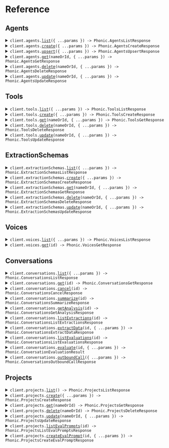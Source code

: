 # Reference

## Agents

<details><summary><code>client.agents.<a href="/src/api/resources/agents/client/Client.ts">list</a>({ ...params }) -> Phonic.AgentsListResponse</code></summary>
<dl>
<dd>

#### 📝 Description

<dl>
<dd>

<dl>
<dd>

Returns all agents in a project.

</dd>
</dl>
</dd>
</dl>

#### 🔌 Usage

<dl>
<dd>

<dl>
<dd>

```typescript
await client.agents.list();
```

</dd>
</dl>
</dd>
</dl>

#### ⚙️ Parameters

<dl>
<dd>

<dl>
<dd>

**request:** `Phonic.AgentsListRequest`

</dd>
</dl>

<dl>
<dd>

**requestOptions:** `Agents.RequestOptions`

</dd>
</dl>
</dd>
</dl>

</dd>
</dl>
</details>

<details><summary><code>client.agents.<a href="/src/api/resources/agents/client/Client.ts">create</a>({ ...params }) -> Phonic.AgentsCreateResponse</code></summary>
<dl>
<dd>

#### 📝 Description

<dl>
<dd>

<dl>
<dd>

Creates a new agent in a project.

</dd>
</dl>
</dd>
</dl>

#### 🔌 Usage

<dl>
<dd>

<dl>
<dd>

```typescript
await client.agents.create({
    body: {
        name: "support-agent",
        phone_number: "assign-automatically",
        timezone: "America/Los_Angeles",
        voice_id: "sarah",
        welcome_message: "Hi {{customer_name}}. How can I help you today?",
        system_prompt: "You are an expert in {{subject}}. Be friendly, helpful and concise.",
        template_variables: {
            customer_name: {},
            subject: {
                default_value: "Chess",
            },
        },
        tools: ["keypad_input"],
        no_input_poke_sec: 30,
        no_input_poke_text: "Are you still there?",
        boosted_keywords: ["Load ID", "dispatch"],
        configuration_endpoint: {
            url: "https://api.example.com/config",
            headers: {
                Authorization: "Bearer token123",
            },
            timeout_ms: 7000,
        },
    },
});
```

</dd>
</dl>
</dd>
</dl>

#### ⚙️ Parameters

<dl>
<dd>

<dl>
<dd>

**request:** `Phonic.AgentsCreateRequest`

</dd>
</dl>

<dl>
<dd>

**requestOptions:** `Agents.RequestOptions`

</dd>
</dl>
</dd>
</dl>

</dd>
</dl>
</details>

<details><summary><code>client.agents.<a href="/src/api/resources/agents/client/Client.ts">upsert</a>({ ...params }) -> Phonic.AgentsUpsertResponse</code></summary>
<dl>
<dd>

#### 📝 Description

<dl>
<dd>

<dl>
<dd>

Upserts an agent by name. If an agent with the same name already exists, it will be updated. Otherwise, it will be created.

</dd>
</dl>
</dd>
</dl>

#### 🔌 Usage

<dl>
<dd>

<dl>
<dd>

```typescript
await client.agents.upsert({
    name: "support-agent",
    phone_number: "assign-automatically",
    timezone: "America/Los_Angeles",
    voice_id: "sarah",
    welcome_message: "Hi {{customer_name}}. How can I help you today?",
    system_prompt: "You are an expert in {{subject}}. Be friendly, helpful and concise.",
    template_variables: {
        customer_name: {},
        subject: {
            default_value: "Chess",
        },
    },
    tools: ["keypad_input"],
    no_input_poke_sec: 30,
    no_input_poke_text: "Are you still there?",
    boosted_keywords: ["Load ID", "dispatch"],
    configuration_endpoint: {
        url: "https://api.example.com/config",
        headers: {
            Authorization: "Bearer token123",
        },
        timeout_ms: 7000,
    },
});
```

</dd>
</dl>
</dd>
</dl>

#### ⚙️ Parameters

<dl>
<dd>

<dl>
<dd>

**request:** `Phonic.UpsertAgentRequest`

</dd>
</dl>

<dl>
<dd>

**requestOptions:** `Agents.RequestOptions`

</dd>
</dl>
</dd>
</dl>

</dd>
</dl>
</details>

<details><summary><code>client.agents.<a href="/src/api/resources/agents/client/Client.ts">get</a>(nameOrId, { ...params }) -> Phonic.AgentsGetResponse</code></summary>
<dl>
<dd>

#### 📝 Description

<dl>
<dd>

<dl>
<dd>

Returns an agent by name or ID.

</dd>
</dl>
</dd>
</dl>

#### 🔌 Usage

<dl>
<dd>

<dl>
<dd>

```typescript
await client.agents.get("nameOrId");
```

</dd>
</dl>
</dd>
</dl>

#### ⚙️ Parameters

<dl>
<dd>

<dl>
<dd>

**nameOrId:** `string` — The name or the ID of the agent to get.

</dd>
</dl>

<dl>
<dd>

**request:** `Phonic.AgentsGetRequest`

</dd>
</dl>

<dl>
<dd>

**requestOptions:** `Agents.RequestOptions`

</dd>
</dl>
</dd>
</dl>

</dd>
</dl>
</details>

<details><summary><code>client.agents.<a href="/src/api/resources/agents/client/Client.ts">delete</a>(nameOrId, { ...params }) -> Phonic.AgentsDeleteResponse</code></summary>
<dl>
<dd>

#### 📝 Description

<dl>
<dd>

<dl>
<dd>

Deletes an agent by name or ID.

</dd>
</dl>
</dd>
</dl>

#### 🔌 Usage

<dl>
<dd>

<dl>
<dd>

```typescript
await client.agents.delete("nameOrId");
```

</dd>
</dl>
</dd>
</dl>

#### ⚙️ Parameters

<dl>
<dd>

<dl>
<dd>

**nameOrId:** `string` — The name or the ID of the agent to delete.

</dd>
</dl>

<dl>
<dd>

**request:** `Phonic.AgentsDeleteRequest`

</dd>
</dl>

<dl>
<dd>

**requestOptions:** `Agents.RequestOptions`

</dd>
</dl>
</dd>
</dl>

</dd>
</dl>
</details>

<details><summary><code>client.agents.<a href="/src/api/resources/agents/client/Client.ts">update</a>(nameOrId, { ...params }) -> Phonic.AgentsUpdateResponse</code></summary>
<dl>
<dd>

#### 📝 Description

<dl>
<dd>

<dl>
<dd>

Updates an agent by name or ID.

</dd>
</dl>
</dd>
</dl>

#### 🔌 Usage

<dl>
<dd>

<dl>
<dd>

```typescript
await client.agents.update("nameOrId", {
    name: "updated-support-agent",
    phone_number: "assign-automatically",
    timezone: "America/Los_Angeles",
    voice_id: "sarah",
    welcome_message: "Hi {{customer_name}}. How can I help you today?",
    system_prompt: "You are an expert in {{subject}}. Be friendly, helpful and concise.",
    template_variables: {
        customer_name: {},
        subject: {
            default_value: "Chess",
        },
    },
    tools: ["keypad_input"],
    no_input_poke_sec: 30,
    no_input_poke_text: "Are you still there?",
    boosted_keywords: ["Load ID", "dispatch"],
    configuration_endpoint: {
        url: "https://api.example.com/config",
        headers: {
            Authorization: "Bearer token123",
        },
        timeout_ms: 7000,
    },
});
```

</dd>
</dl>
</dd>
</dl>

#### ⚙️ Parameters

<dl>
<dd>

<dl>
<dd>

**nameOrId:** `string` — The name or the ID of the agent to update.

</dd>
</dl>

<dl>
<dd>

**request:** `Phonic.UpdateAgentRequest`

</dd>
</dl>

<dl>
<dd>

**requestOptions:** `Agents.RequestOptions`

</dd>
</dl>
</dd>
</dl>

</dd>
</dl>
</details>

## Tools

<details><summary><code>client.tools.<a href="/src/api/resources/tools/client/Client.ts">list</a>({ ...params }) -> Phonic.ToolsListResponse</code></summary>
<dl>
<dd>

#### 📝 Description

<dl>
<dd>

<dl>
<dd>

Returns all custom tools for the organization.

</dd>
</dl>
</dd>
</dl>

#### 🔌 Usage

<dl>
<dd>

<dl>
<dd>

```typescript
await client.tools.list();
```

</dd>
</dl>
</dd>
</dl>

#### ⚙️ Parameters

<dl>
<dd>

<dl>
<dd>

**request:** `Phonic.ToolsListRequest`

</dd>
</dl>

<dl>
<dd>

**requestOptions:** `Tools.RequestOptions`

</dd>
</dl>
</dd>
</dl>

</dd>
</dl>
</details>

<details><summary><code>client.tools.<a href="/src/api/resources/tools/client/Client.ts">create</a>({ ...params }) -> Phonic.ToolsCreateResponse</code></summary>
<dl>
<dd>

#### 📝 Description

<dl>
<dd>

<dl>
<dd>

Creates a new tool in a project.

</dd>
</dl>
</dd>
</dl>

#### 🔌 Usage

<dl>
<dd>

<dl>
<dd>

```typescript
await client.tools.create({
    name: "book_appointment",
    description: "Books an appointment in the calendar system",
    type: "custom_webhook",
    execution_mode: "sync",
    parameters: [
        {
            type: "string",
            name: "date",
            description: "The date for the appointment in YYYY-MM-DD format",
            is_required: true,
        },
        {
            type: "string",
            name: "time",
            description: "The time for the appointment in HH:MM format",
            is_required: true,
        },
    ],
    endpoint_method: "POST",
    endpoint_url: "https://api.example.com/book-appointment",
    endpoint_headers: {
        Authorization: "Bearer token123",
        "Content-Type": "application/json",
    },
    endpoint_timeout_ms: 5000,
});
```

</dd>
</dl>
</dd>
</dl>

#### ⚙️ Parameters

<dl>
<dd>

<dl>
<dd>

**request:** `Phonic.CreateToolRequest`

</dd>
</dl>

<dl>
<dd>

**requestOptions:** `Tools.RequestOptions`

</dd>
</dl>
</dd>
</dl>

</dd>
</dl>
</details>

<details><summary><code>client.tools.<a href="/src/api/resources/tools/client/Client.ts">get</a>(nameOrId, { ...params }) -> Phonic.ToolsGetResponse</code></summary>
<dl>
<dd>

#### 📝 Description

<dl>
<dd>

<dl>
<dd>

Returns a tool by name or ID.

</dd>
</dl>
</dd>
</dl>

#### 🔌 Usage

<dl>
<dd>

<dl>
<dd>

```typescript
await client.tools.get("nameOrId");
```

</dd>
</dl>
</dd>
</dl>

#### ⚙️ Parameters

<dl>
<dd>

<dl>
<dd>

**nameOrId:** `string` — The name or the ID of the tool to get.

</dd>
</dl>

<dl>
<dd>

**request:** `Phonic.ToolsGetRequest`

</dd>
</dl>

<dl>
<dd>

**requestOptions:** `Tools.RequestOptions`

</dd>
</dl>
</dd>
</dl>

</dd>
</dl>
</details>

<details><summary><code>client.tools.<a href="/src/api/resources/tools/client/Client.ts">delete</a>(nameOrId, { ...params }) -> Phonic.ToolsDeleteResponse</code></summary>
<dl>
<dd>

#### 📝 Description

<dl>
<dd>

<dl>
<dd>

Deletes a tool by name or ID.

</dd>
</dl>
</dd>
</dl>

#### 🔌 Usage

<dl>
<dd>

<dl>
<dd>

```typescript
await client.tools.delete("nameOrId");
```

</dd>
</dl>
</dd>
</dl>

#### ⚙️ Parameters

<dl>
<dd>

<dl>
<dd>

**nameOrId:** `string` — The name or the ID of the tool to delete.

</dd>
</dl>

<dl>
<dd>

**request:** `Phonic.ToolsDeleteRequest`

</dd>
</dl>

<dl>
<dd>

**requestOptions:** `Tools.RequestOptions`

</dd>
</dl>
</dd>
</dl>

</dd>
</dl>
</details>

<details><summary><code>client.tools.<a href="/src/api/resources/tools/client/Client.ts">update</a>(nameOrId, { ...params }) -> Phonic.ToolsUpdateResponse</code></summary>
<dl>
<dd>

#### 📝 Description

<dl>
<dd>

<dl>
<dd>

Updates a tool by name or ID.

</dd>
</dl>
</dd>
</dl>

#### 🔌 Usage

<dl>
<dd>

<dl>
<dd>

```typescript
await client.tools.update("nameOrId", {
    description: "Updated description for booking appointments with enhanced features",
    endpoint_headers: {
        Authorization: "Bearer updated_token456",
    },
    endpoint_timeout_ms: 7000,
});
```

</dd>
</dl>
</dd>
</dl>

#### ⚙️ Parameters

<dl>
<dd>

<dl>
<dd>

**nameOrId:** `string` — The name or the ID of the tool to update.

</dd>
</dl>

<dl>
<dd>

**request:** `Phonic.UpdateToolRequest`

</dd>
</dl>

<dl>
<dd>

**requestOptions:** `Tools.RequestOptions`

</dd>
</dl>
</dd>
</dl>

</dd>
</dl>
</details>

## ExtractionSchemas

<details><summary><code>client.extractionSchemas.<a href="/src/api/resources/extractionSchemas/client/Client.ts">list</a>({ ...params }) -> Phonic.ExtractionSchemasListResponse</code></summary>
<dl>
<dd>

#### 📝 Description

<dl>
<dd>

<dl>
<dd>

Returns all extraction schemas in a project.

</dd>
</dl>
</dd>
</dl>

#### 🔌 Usage

<dl>
<dd>

<dl>
<dd>

```typescript
await client.extractionSchemas.list();
```

</dd>
</dl>
</dd>
</dl>

#### ⚙️ Parameters

<dl>
<dd>

<dl>
<dd>

**request:** `Phonic.ExtractionSchemasListRequest`

</dd>
</dl>

<dl>
<dd>

**requestOptions:** `ExtractionSchemas.RequestOptions`

</dd>
</dl>
</dd>
</dl>

</dd>
</dl>
</details>

<details><summary><code>client.extractionSchemas.<a href="/src/api/resources/extractionSchemas/client/Client.ts">create</a>({ ...params }) -> Phonic.ExtractionSchemasCreateResponse</code></summary>
<dl>
<dd>

#### 📝 Description

<dl>
<dd>

<dl>
<dd>

Creates a new extraction schema in a project.

</dd>
</dl>
</dd>
</dl>

#### 🔌 Usage

<dl>
<dd>

<dl>
<dd>

```typescript
await client.extractionSchemas.create({
    name: "Appointment details",
    prompt: "Dates should be in `9 Apr 2025` format. Prices should be in $150.00 format.",
    fields: [
        {
            name: "Date",
            type: "string",
            description: "The date of the appointment",
        },
        {
            name: "Copay",
            type: "string",
            description: "Amount of money the patient pays for the appointment",
        },
        {
            name: "Confirmed as booked",
            type: "bool",
            description: "Is the appointment confirmed as booked?",
        },
    ],
});
```

</dd>
</dl>
</dd>
</dl>

#### ⚙️ Parameters

<dl>
<dd>

<dl>
<dd>

**request:** `Phonic.CreateExtractionSchemaRequest`

</dd>
</dl>

<dl>
<dd>

**requestOptions:** `ExtractionSchemas.RequestOptions`

</dd>
</dl>
</dd>
</dl>

</dd>
</dl>
</details>

<details><summary><code>client.extractionSchemas.<a href="/src/api/resources/extractionSchemas/client/Client.ts">get</a>(nameOrId, { ...params }) -> Phonic.ExtractionSchemasGetResponse</code></summary>
<dl>
<dd>

#### 📝 Description

<dl>
<dd>

<dl>
<dd>

Returns an extraction schema by name or ID.

</dd>
</dl>
</dd>
</dl>

#### 🔌 Usage

<dl>
<dd>

<dl>
<dd>

```typescript
await client.extractionSchemas.get("nameOrId");
```

</dd>
</dl>
</dd>
</dl>

#### ⚙️ Parameters

<dl>
<dd>

<dl>
<dd>

**nameOrId:** `string` — The name or the ID of the extraction schema to get.

</dd>
</dl>

<dl>
<dd>

**request:** `Phonic.ExtractionSchemasGetRequest`

</dd>
</dl>

<dl>
<dd>

**requestOptions:** `ExtractionSchemas.RequestOptions`

</dd>
</dl>
</dd>
</dl>

</dd>
</dl>
</details>

<details><summary><code>client.extractionSchemas.<a href="/src/api/resources/extractionSchemas/client/Client.ts">delete</a>(nameOrId, { ...params }) -> Phonic.ExtractionSchemasDeleteResponse</code></summary>
<dl>
<dd>

#### 📝 Description

<dl>
<dd>

<dl>
<dd>

Deletes an extraction schema by name or ID.

</dd>
</dl>
</dd>
</dl>

#### 🔌 Usage

<dl>
<dd>

<dl>
<dd>

```typescript
await client.extractionSchemas.delete("nameOrId");
```

</dd>
</dl>
</dd>
</dl>

#### ⚙️ Parameters

<dl>
<dd>

<dl>
<dd>

**nameOrId:** `string` — The name or the ID of the extraction schema to delete.

</dd>
</dl>

<dl>
<dd>

**request:** `Phonic.ExtractionSchemasDeleteRequest`

</dd>
</dl>

<dl>
<dd>

**requestOptions:** `ExtractionSchemas.RequestOptions`

</dd>
</dl>
</dd>
</dl>

</dd>
</dl>
</details>

<details><summary><code>client.extractionSchemas.<a href="/src/api/resources/extractionSchemas/client/Client.ts">update</a>(nameOrId, { ...params }) -> Phonic.ExtractionSchemasUpdateResponse</code></summary>
<dl>
<dd>

#### 📝 Description

<dl>
<dd>

<dl>
<dd>

Updates an extraction schema by name or ID.

</dd>
</dl>
</dd>
</dl>

#### 🔌 Usage

<dl>
<dd>

<dl>
<dd>

```typescript
await client.extractionSchemas.update("nameOrId", {
    name: "Updated appointment details",
    prompt: "Updated extraction instructions. Dates should be in `9 Apr 2025` format.",
    fields: [
        {
            name: "Date",
            type: "string",
            description: "The date of the appointment",
        },
        {
            name: "Time",
            type: "string",
            description: "The time of the appointment",
        },
    ],
});
```

</dd>
</dl>
</dd>
</dl>

#### ⚙️ Parameters

<dl>
<dd>

<dl>
<dd>

**nameOrId:** `string` — The name or the ID of the extraction schema to update.

</dd>
</dl>

<dl>
<dd>

**request:** `Phonic.UpdateExtractionSchemaRequest`

</dd>
</dl>

<dl>
<dd>

**requestOptions:** `ExtractionSchemas.RequestOptions`

</dd>
</dl>
</dd>
</dl>

</dd>
</dl>
</details>

## Voices

<details><summary><code>client.voices.<a href="/src/api/resources/voices/client/Client.ts">list</a>({ ...params }) -> Phonic.VoicesListResponse</code></summary>
<dl>
<dd>

#### 📝 Description

<dl>
<dd>

<dl>
<dd>

Returns all available voices for a model.

</dd>
</dl>
</dd>
</dl>

#### 🔌 Usage

<dl>
<dd>

<dl>
<dd>

```typescript
await client.voices.list({
    model: "merritt",
});
```

</dd>
</dl>
</dd>
</dl>

#### ⚙️ Parameters

<dl>
<dd>

<dl>
<dd>

**request:** `Phonic.VoicesListRequest`

</dd>
</dl>

<dl>
<dd>

**requestOptions:** `Voices.RequestOptions`

</dd>
</dl>
</dd>
</dl>

</dd>
</dl>
</details>

<details><summary><code>client.voices.<a href="/src/api/resources/voices/client/Client.ts">get</a>(id) -> Phonic.VoicesGetResponse</code></summary>
<dl>
<dd>

#### 📝 Description

<dl>
<dd>

<dl>
<dd>

Returns a voice by ID.

</dd>
</dl>
</dd>
</dl>

#### 🔌 Usage

<dl>
<dd>

<dl>
<dd>

```typescript
await client.voices.get("id");
```

</dd>
</dl>
</dd>
</dl>

#### ⚙️ Parameters

<dl>
<dd>

<dl>
<dd>

**id:** `string` — The ID of the voice to get.

</dd>
</dl>

<dl>
<dd>

**requestOptions:** `Voices.RequestOptions`

</dd>
</dl>
</dd>
</dl>

</dd>
</dl>
</details>

## Conversations

<details><summary><code>client.conversations.<a href="/src/api/resources/conversations/client/Client.ts">list</a>({ ...params }) -> Phonic.ConversationsListResponse</code></summary>
<dl>
<dd>

#### 📝 Description

<dl>
<dd>

<dl>
<dd>

Returns conversations with optional filtering.

</dd>
</dl>
</dd>
</dl>

#### 🔌 Usage

<dl>
<dd>

<dl>
<dd>

```typescript
await client.conversations.list();
```

</dd>
</dl>
</dd>
</dl>

#### ⚙️ Parameters

<dl>
<dd>

<dl>
<dd>

**request:** `Phonic.ConversationsListRequest`

</dd>
</dl>

<dl>
<dd>

**requestOptions:** `Conversations.RequestOptions`

</dd>
</dl>
</dd>
</dl>

</dd>
</dl>
</details>

<details><summary><code>client.conversations.<a href="/src/api/resources/conversations/client/Client.ts">get</a>(id) -> Phonic.ConversationsGetResponse</code></summary>
<dl>
<dd>

#### 📝 Description

<dl>
<dd>

<dl>
<dd>

Returns a conversation by ID.

</dd>
</dl>
</dd>
</dl>

#### 🔌 Usage

<dl>
<dd>

<dl>
<dd>

```typescript
await client.conversations.get("id");
```

</dd>
</dl>
</dd>
</dl>

#### ⚙️ Parameters

<dl>
<dd>

<dl>
<dd>

**id:** `string` — The ID of the conversation to get.

</dd>
</dl>

<dl>
<dd>

**requestOptions:** `Conversations.RequestOptions`

</dd>
</dl>
</dd>
</dl>

</dd>
</dl>
</details>

<details><summary><code>client.conversations.<a href="/src/api/resources/conversations/client/Client.ts">cancel</a>(id) -> Phonic.ConversationsCancelResponse</code></summary>
<dl>
<dd>

#### 📝 Description

<dl>
<dd>

<dl>
<dd>

Cancels an active conversation.

</dd>
</dl>
</dd>
</dl>

#### 🔌 Usage

<dl>
<dd>

<dl>
<dd>

```typescript
await client.conversations.cancel("id");
```

</dd>
</dl>
</dd>
</dl>

#### ⚙️ Parameters

<dl>
<dd>

<dl>
<dd>

**id:** `string` — The ID of the conversation to cancel.

</dd>
</dl>

<dl>
<dd>

**requestOptions:** `Conversations.RequestOptions`

</dd>
</dl>
</dd>
</dl>

</dd>
</dl>
</details>

<details><summary><code>client.conversations.<a href="/src/api/resources/conversations/client/Client.ts">summarize</a>(id) -> Phonic.ConversationsSummarizeResponse</code></summary>
<dl>
<dd>

#### 📝 Description

<dl>
<dd>

<dl>
<dd>

Generates a summary of the specified conversation.

</dd>
</dl>
</dd>
</dl>

#### 🔌 Usage

<dl>
<dd>

<dl>
<dd>

```typescript
await client.conversations.summarize("id");
```

</dd>
</dl>
</dd>
</dl>

#### ⚙️ Parameters

<dl>
<dd>

<dl>
<dd>

**id:** `string` — The ID of the conversation to summarize.

</dd>
</dl>

<dl>
<dd>

**requestOptions:** `Conversations.RequestOptions`

</dd>
</dl>
</dd>
</dl>

</dd>
</dl>
</details>

<details><summary><code>client.conversations.<a href="/src/api/resources/conversations/client/Client.ts">getAnalysis</a>(id) -> Phonic.ConversationsGetAnalysisResponse</code></summary>
<dl>
<dd>

#### 📝 Description

<dl>
<dd>

<dl>
<dd>

Returns an analysis of the specified conversation.

</dd>
</dl>
</dd>
</dl>

#### 🔌 Usage

<dl>
<dd>

<dl>
<dd>

```typescript
await client.conversations.getAnalysis("id");
```

</dd>
</dl>
</dd>
</dl>

#### ⚙️ Parameters

<dl>
<dd>

<dl>
<dd>

**id:** `string` — The ID of the conversation to analyze.

</dd>
</dl>

<dl>
<dd>

**requestOptions:** `Conversations.RequestOptions`

</dd>
</dl>
</dd>
</dl>

</dd>
</dl>
</details>

<details><summary><code>client.conversations.<a href="/src/api/resources/conversations/client/Client.ts">listExtractions</a>(id) -> Phonic.ConversationsListExtractionsResponse</code></summary>
<dl>
<dd>

#### 📝 Description

<dl>
<dd>

<dl>
<dd>

Returns all extractions for a conversation.

</dd>
</dl>
</dd>
</dl>

#### 🔌 Usage

<dl>
<dd>

<dl>
<dd>

```typescript
await client.conversations.listExtractions("id");
```

</dd>
</dl>
</dd>
</dl>

#### ⚙️ Parameters

<dl>
<dd>

<dl>
<dd>

**id:** `string` — The ID of the conversation to get extractions for.

</dd>
</dl>

<dl>
<dd>

**requestOptions:** `Conversations.RequestOptions`

</dd>
</dl>
</dd>
</dl>

</dd>
</dl>
</details>

<details><summary><code>client.conversations.<a href="/src/api/resources/conversations/client/Client.ts">extractData</a>(id, { ...params }) -> Phonic.ConversationsExtractDataResponse</code></summary>
<dl>
<dd>

#### 📝 Description

<dl>
<dd>

<dl>
<dd>

Extracts data from a conversation using a schema.

</dd>
</dl>
</dd>
</dl>

#### 🔌 Usage

<dl>
<dd>

<dl>
<dd>

```typescript
await client.conversations.extractData("id", {
    schema_id: "conv_extract_schema_6458e4ac-533c-4bdf-8e6d-c2f06f87fd5c",
});
```

</dd>
</dl>
</dd>
</dl>

#### ⚙️ Parameters

<dl>
<dd>

<dl>
<dd>

**id:** `string` — The ID of the conversation to extract data from.

</dd>
</dl>

<dl>
<dd>

**request:** `Phonic.ExtractDataRequest`

</dd>
</dl>

<dl>
<dd>

**requestOptions:** `Conversations.RequestOptions`

</dd>
</dl>
</dd>
</dl>

</dd>
</dl>
</details>

<details><summary><code>client.conversations.<a href="/src/api/resources/conversations/client/Client.ts">listEvaluations</a>(id) -> Phonic.ConversationsListEvaluationsResponse</code></summary>
<dl>
<dd>

#### 📝 Description

<dl>
<dd>

<dl>
<dd>

Returns all evaluations for a conversation.

</dd>
</dl>
</dd>
</dl>

#### 🔌 Usage

<dl>
<dd>

<dl>
<dd>

```typescript
await client.conversations.listEvaluations("id");
```

</dd>
</dl>
</dd>
</dl>

#### ⚙️ Parameters

<dl>
<dd>

<dl>
<dd>

**id:** `string` — The ID of the conversation to get evaluations for.

</dd>
</dl>

<dl>
<dd>

**requestOptions:** `Conversations.RequestOptions`

</dd>
</dl>
</dd>
</dl>

</dd>
</dl>
</details>

<details><summary><code>client.conversations.<a href="/src/api/resources/conversations/client/Client.ts">evaluate</a>(id, { ...params }) -> Phonic.ConversationEvaluationResult</code></summary>
<dl>
<dd>

#### 📝 Description

<dl>
<dd>

<dl>
<dd>

Evaluates a conversation using an evaluation prompt.

</dd>
</dl>
</dd>
</dl>

#### 🔌 Usage

<dl>
<dd>

<dl>
<dd>

```typescript
await client.conversations.evaluate("id", {
    prompt_id: "conv_eval_prompt_d7cfe45d-35db-4ef6-a254-81ab1da76ce0",
});
```

</dd>
</dl>
</dd>
</dl>

#### ⚙️ Parameters

<dl>
<dd>

<dl>
<dd>

**id:** `string` — The ID of the conversation to evaluate.

</dd>
</dl>

<dl>
<dd>

**request:** `Phonic.EvaluateConversationRequest`

</dd>
</dl>

<dl>
<dd>

**requestOptions:** `Conversations.RequestOptions`

</dd>
</dl>
</dd>
</dl>

</dd>
</dl>
</details>

<details><summary><code>client.conversations.<a href="/src/api/resources/conversations/client/Client.ts">outboundCall</a>({ ...params }) -> Phonic.ConversationsOutboundCallResponse</code></summary>
<dl>
<dd>

#### 📝 Description

<dl>
<dd>

<dl>
<dd>

Initiates a call to a given phone number using Phonic's Twilio account.

</dd>
</dl>
</dd>
</dl>

#### 🔌 Usage

<dl>
<dd>

<dl>
<dd>

```typescript
await client.conversations.outboundCall({
    to_phone_number: "+19189397081",
    config: {
        agent: "support-agent",
        welcome_message: "Hi {{customer_name}}. How can I help you today?",
        system_prompt: "You are an expert in {{subject}}. Be friendly, helpful and concise.",
        template_variables: {
            customer_name: "David",
            subject: "Chess",
        },
        voice_id: "sarah",
        no_input_poke_sec: 30,
        no_input_poke_text: "Are you still there?",
        no_input_end_conversation_sec: 180,
        boosted_keywords: ["Load ID", "dispatch"],
        tools: ["keypad_input"],
    },
});
```

</dd>
</dl>
</dd>
</dl>

#### ⚙️ Parameters

<dl>
<dd>

<dl>
<dd>

**request:** `Phonic.OutboundCallRequest`

</dd>
</dl>

<dl>
<dd>

**requestOptions:** `Conversations.RequestOptions`

</dd>
</dl>
</dd>
</dl>

</dd>
</dl>
</details>

## Projects

<details><summary><code>client.projects.<a href="/src/api/resources/projects/client/Client.ts">list</a>() -> Phonic.ProjectsListResponse</code></summary>
<dl>
<dd>

#### 📝 Description

<dl>
<dd>

<dl>
<dd>

Returns all projects in a workspace.

</dd>
</dl>
</dd>
</dl>

#### 🔌 Usage

<dl>
<dd>

<dl>
<dd>

```typescript
await client.projects.list();
```

</dd>
</dl>
</dd>
</dl>

#### ⚙️ Parameters

<dl>
<dd>

<dl>
<dd>

**requestOptions:** `Projects.RequestOptions`

</dd>
</dl>
</dd>
</dl>

</dd>
</dl>
</details>

<details><summary><code>client.projects.<a href="/src/api/resources/projects/client/Client.ts">create</a>({ ...params }) -> Phonic.ProjectsCreateResponse</code></summary>
<dl>
<dd>

#### 📝 Description

<dl>
<dd>

<dl>
<dd>

Creates a new project in a workspace.

</dd>
</dl>
</dd>
</dl>

#### 🔌 Usage

<dl>
<dd>

<dl>
<dd>

```typescript
await client.projects.create({
    name: "customer-support",
});
```

</dd>
</dl>
</dd>
</dl>

#### ⚙️ Parameters

<dl>
<dd>

<dl>
<dd>

**request:** `Phonic.CreateProjectRequest`

</dd>
</dl>

<dl>
<dd>

**requestOptions:** `Projects.RequestOptions`

</dd>
</dl>
</dd>
</dl>

</dd>
</dl>
</details>

<details><summary><code>client.projects.<a href="/src/api/resources/projects/client/Client.ts">get</a>(nameOrId) -> Phonic.ProjectsGetResponse</code></summary>
<dl>
<dd>

#### 📝 Description

<dl>
<dd>

<dl>
<dd>

Returns a project by name or ID.

</dd>
</dl>
</dd>
</dl>

#### 🔌 Usage

<dl>
<dd>

<dl>
<dd>

```typescript
await client.projects.get("nameOrId");
```

</dd>
</dl>
</dd>
</dl>

#### ⚙️ Parameters

<dl>
<dd>

<dl>
<dd>

**nameOrId:** `string` — The name or the ID of the project to get.

</dd>
</dl>

<dl>
<dd>

**requestOptions:** `Projects.RequestOptions`

</dd>
</dl>
</dd>
</dl>

</dd>
</dl>
</details>

<details><summary><code>client.projects.<a href="/src/api/resources/projects/client/Client.ts">delete</a>(nameOrId) -> Phonic.ProjectsDeleteResponse</code></summary>
<dl>
<dd>

#### 📝 Description

<dl>
<dd>

<dl>
<dd>

Deletes a project by name or ID.

</dd>
</dl>
</dd>
</dl>

#### 🔌 Usage

<dl>
<dd>

<dl>
<dd>

```typescript
await client.projects.delete("nameOrId");
```

</dd>
</dl>
</dd>
</dl>

#### ⚙️ Parameters

<dl>
<dd>

<dl>
<dd>

**nameOrId:** `string` — The name or the ID of the project to delete.

</dd>
</dl>

<dl>
<dd>

**requestOptions:** `Projects.RequestOptions`

</dd>
</dl>
</dd>
</dl>

</dd>
</dl>
</details>

<details><summary><code>client.projects.<a href="/src/api/resources/projects/client/Client.ts">update</a>(nameOrId, { ...params }) -> Phonic.ProjectsUpdateResponse</code></summary>
<dl>
<dd>

#### 📝 Description

<dl>
<dd>

<dl>
<dd>

Updates a project by name or ID.

</dd>
</dl>
</dd>
</dl>

#### 🔌 Usage

<dl>
<dd>

<dl>
<dd>

```typescript
await client.projects.update("nameOrId", {
    name: "updated-customer-support",
    default_agent: "another-agent",
});
```

</dd>
</dl>
</dd>
</dl>

#### ⚙️ Parameters

<dl>
<dd>

<dl>
<dd>

**nameOrId:** `string` — The name or the ID of the project to update.

</dd>
</dl>

<dl>
<dd>

**request:** `Phonic.UpdateProjectRequest`

</dd>
</dl>

<dl>
<dd>

**requestOptions:** `Projects.RequestOptions`

</dd>
</dl>
</dd>
</dl>

</dd>
</dl>
</details>

<details><summary><code>client.projects.<a href="/src/api/resources/projects/client/Client.ts">listEvalPrompts</a>(id) -> Phonic.ProjectsListEvalPromptsResponse</code></summary>
<dl>
<dd>

#### 📝 Description

<dl>
<dd>

<dl>
<dd>

Returns all conversation evaluation prompts for a project.

</dd>
</dl>
</dd>
</dl>

#### 🔌 Usage

<dl>
<dd>

<dl>
<dd>

```typescript
await client.projects.listEvalPrompts("id");
```

</dd>
</dl>
</dd>
</dl>

#### ⚙️ Parameters

<dl>
<dd>

<dl>
<dd>

**id:** `string` — The ID of the project.

</dd>
</dl>

<dl>
<dd>

**requestOptions:** `Projects.RequestOptions`

</dd>
</dl>
</dd>
</dl>

</dd>
</dl>
</details>

<details><summary><code>client.projects.<a href="/src/api/resources/projects/client/Client.ts">createEvalPrompt</a>(id, { ...params }) -> Phonic.ProjectsCreateEvalPromptResponse</code></summary>
<dl>
<dd>

#### 📝 Description

<dl>
<dd>

<dl>
<dd>

Creates a new conversation evaluation prompt for a project.

</dd>
</dl>
</dd>
</dl>

#### 🔌 Usage

<dl>
<dd>

<dl>
<dd>

```typescript
await client.projects.createEvalPrompt("id", {
    name: "test_prompt",
    prompt: "The assistant used the word chocolate in the conversation",
});
```

</dd>
</dl>
</dd>
</dl>

#### ⚙️ Parameters

<dl>
<dd>

<dl>
<dd>

**id:** `string` — The ID of the project.

</dd>
</dl>

<dl>
<dd>

**request:** `Phonic.CreateConversationEvalPromptRequest`

</dd>
</dl>

<dl>
<dd>

**requestOptions:** `Projects.RequestOptions`

</dd>
</dl>
</dd>
</dl>

</dd>
</dl>
</details>
